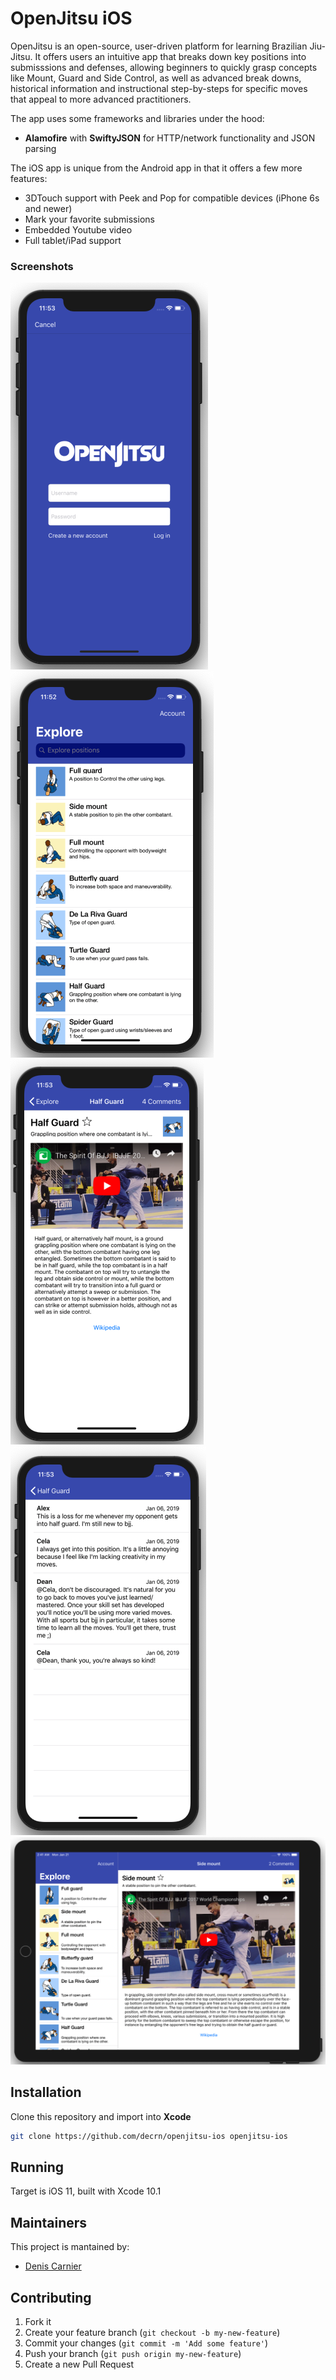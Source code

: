 # OpenJitsu iOS

OpenJitsu is an open-source, user-driven platform for learning Brazilian Jiu-Jitsu. It offers users an intuitive app that breaks down key positions into submisssions and defenses, allowing beginners to quickly grasp concepts like Mount, Guard and Side Control, as well as advanced break downs, historical information and instructional step-by-steps for specific moves that appeal to more advanced practitioners.

The app uses some frameworks and libraries under the hood:

* **Alamofire** with **SwiftyJSON** for HTTP/network functionality and JSON parsing

The iOS app is unique from the Android app in that it offers a few more features:

* 3DTouch support with Peek and Pop for compatible devices (iPhone 6s and newer)
* Mark your favorite submissions
* Embedded Youtube video
* Full tablet/iPad support

### Screenshots

![Login view](/showcase/login.png)
![Master view](/showcase/master.png)
![Detail view](/showcase/detail.png)
![Comments view](/showcase/comments.png)
![iPad view](/showcase/ipad.png)

## Installation

Clone this repository and import into **Xcode**
```bash
git clone https://github.com/decrn/openjitsu-ios openjitsu-ios
```


## Running

Target is iOS 11, built with Xcode 10.1

## Maintainers

This project is mantained by:
* [Denis Carnier](http://github.com/decrn)


## Contributing

1. Fork it
2. Create your feature branch (`git checkout -b my-new-feature`)
3. Commit your changes (`git commit -m 'Add some feature'`)
5. Push your branch (`git push origin my-new-feature`)
6. Create a new Pull Request
